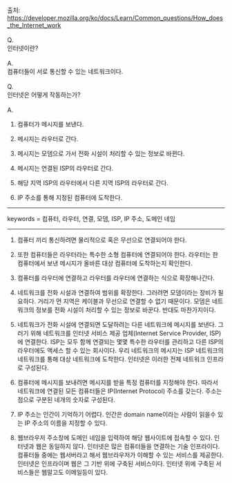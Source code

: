 출처: https://developer.mozilla.org/ko/docs/Learn/Common_questions/How_does_the_Internet_work
<br/><br/>
Q.
<br/>
인터넷이란?
<br/><br/>
A.
<br/>
컴퓨터들이 서로 통신할 수 있는 네트워크이다.
<br/><br/>
Q.
<br/>
인터넷은 어떻게 작동하는가?
<br/><br/>
A.
<br/>
1. 컴퓨터가 메시지를 보낸다.


2. 메시지는 라우터로 간다.


3. 메시지는 모뎀으로 가서 전화 시설이 처리할 수 있는 정보로 바뀐다.


4. 메시지는 연결된 ISP의 라우터로 간다.


5. 해당 지역 ISP의 라우터에서 다른 지역 ISP의 라우터로 간다.


6. IP 주소를 통해 지정된 컴퓨터에 도착한다.


<hr/>


keywords = 컴퓨터, 라우터, 연결, 모뎀, ISP, IP 주소, 도메인 네임


<hr/>


1. 컴퓨터 끼리 통신하려면 물리적으로 혹은 무선으로 연결되어야 한다.


2. 또한 컴퓨터들은 라우터라는 특수한 소형 컴퓨터에 연결되어야 한다. 라우터는 한 컴퓨터에서 보낸 메시지가 올바른 대상 컴퓨터에 도착하는지 확인한다.


3. 컴퓨터를 라우터에 연결하고 라우터를 라우터에 연결하는 식으로 확장해나간다.


4. 네트워크를 전화 시설과 연결하여 범위를 확장한다. 그러려면 모뎀이라는 장비가 필요하다. 거리가 먼 지역은 케이블과 무선으로 연결할 수 없기 때문이다. 모뎀은 네트워크의 정보를 전화 시설이 처리할 수 있는 정보로 바꾼다. 반대도 마찬가지이다.


5. 네트워크가 전화 시설에 연결되면 도달하려는 다른 네트워크에 메시지를 보낸다. 그러기 위해 네트워크를 인터넷 서비스 제공 업체(Internet Service Provider, ISP)에 연결한다. ISP는 모두 함께 연결되는 몇몇 특수한 라우터를 관리하고 다른 ISP의 라우터에도 액세스 할 수 있는 회사이다. 우리 네트워크의 메시지는 ISP 네트워크의 네트워크를 통해 대상 네트워크에 도착한다. 인터넷은 이러한 전체 네트워크 인프라로 구성된다.

6. 컴퓨터에 메시지를 보내려면 메시지를 받을 특정 컴퓨터를 지정해야 한다. 따라서 네트워크에 연결된 모든 컴퓨터들은 IP(Internet Protocol) 주소를 갖는다. 주소는 점으로 구분된 네개의 숫자로 구성된다.

7. IP 주소는 인간이 기억하기 어렵다. 인간은 domain name이라는 사람이 읽을수 있는 IP 주소의 이름을 지정할 수 있다.

8. 웹브라우저 주소창에 도메인 네임을 입력하여 해당 웹사이트에 접속할 수 있다. 인터넷과 웹은 동일하지 않다. 인터넷은 많은 컴퓨터들을 연결하는 기술 인프라이다. 컴퓨터들 중에는 웹서버라고 해서 웹브라우저가 이해할 수 있는 서비스를 제공한다. 인터넷은 인프라이며 웹은 그 기반 위에 구축된 서비스이다. 인터넷 위에 구축된 서비스들은 웹말고도 이메일등이 있다.